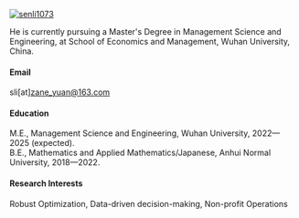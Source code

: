 

[![senli1073](https://img.shields.io/badge/senli1073-github-blue?logo=github)](https://github.com/ULTRAyzh0420)

He is currently pursuing a Master's Degree in Management Science and Engineering, at School of Economics and Management,  Wuhan University, China.

#### Email
sli[at]zane_yuan@163.com

#### Education
M.E., Management Science and Engineering, Wuhan University, 2022—2025 (expected).\
B.E., Mathematics and Applied Mathematics/Japanese, Anhui Normal University, 2018—2022.

#### Research Interests
Robust Optimization, Data-driven decision-making, Non-profit Operations

